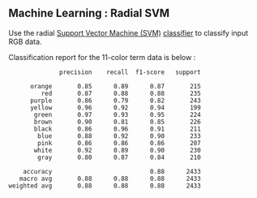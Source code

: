 
## Machine Learning : Radial SVM

Use the radial [Support Vector Machine (SVM)](https://scikit-learn.org/stable/modules/svm.html) [classifier](https://scikit-learn.org/stable/auto_examples/svm/plot_rbf_parameters.html) to classify input RGB data.

Classification report for the 11-color term data is below :

```
              precision    recall  f1-score   support

      orange       0.85      0.89      0.87       215
         red       0.87      0.88      0.88       235
      purple       0.86      0.79      0.82       243
      yellow       0.96      0.92      0.94       199
       green       0.97      0.93      0.95       224
       brown       0.90      0.81      0.85       226
       black       0.86      0.96      0.91       211
        blue       0.88      0.92      0.90       233
        pink       0.86      0.86      0.86       207
       white       0.92      0.89      0.90       230
        gray       0.80      0.87      0.84       210

    accuracy                           0.88      2433
   macro avg       0.88      0.88      0.88      2433
weighted avg       0.88      0.88      0.88      2433
```
